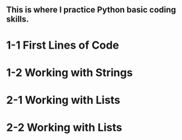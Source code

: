 ## This is where I practice Python basic coding skills. 

# 1-1 First Lines of Code

# 1-2 Working with Strings

# 2-1 Working with Lists

# 2-2 Working with Lists
